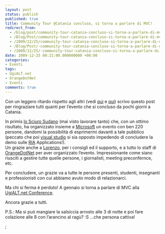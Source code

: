 ```yaml
---
layout: post
status: publish
published: true
title: Community Tour @Catania concluso, si torna a parlare di MVC!
redirect_from: 
  - /blog/post/community-tour-catania-concluso-si-torna-a-parlare-di-mvc/
  - /Blog/Post/community-tour-catania-concluso-si-torna-a-parlare-di-mvc/
  - /2009/12/25/community-tour-catania-concluso-si-torna-a-parlare-di-mvc/
  - /Blog/Post/-community-tour-catania-concluso-si-torna-a-parlare-di-mvc
  - /2009/12/25/-community-tour-catania-concluso-si-torna-a-parlare-di-mvc
date: 2009-12-25 00:21:00.000000000 +00:00
categories:
- Eventi
tags:
- UgiALT.net
- OrangeDotNet
- Eventi
comments: true
---
```

<p>Con un leggero ritardo rispetto agli altri (vedi <a title="Community Tour in Sicilia a quota 220" href="http://blogs.ugidotnet.org/janky/archive/2009/12/21/community-tour-in-sicilia-a-quota-220.aspx" rel="nofollow" target="_blank">qui</a> e <a title="Community Tour: il giorno dopo" href="http://lauralamanna.blogspot.com/2009/12/community-tour-il-giorno-dopo.html" rel="nofollow" target="_blank">qui</a>) scrivo questo post per ringraziare tutti quanti per l’evento che si concluso da pochi giorni a Catania. </p>  <p>In primis <a href="http://blogs.ugidotnet.org/janky">lo Sciuro Sudano</a> (mai visto lavorare tanto) che, con un ottimo risultato, ha organizzato insieme a <a href="http://www.microsoft.com/">Microsoft</a> un evento con ben 220 persone, dandomi la possibilità di esprimermi davanti a tale pubblico (peccato che poi <a title="Search Visual Studio" href="http://imperugo.tostring.it/blog/search?q=Visual+Studio&amp;searchButton=Go" target="_blank">visual studio</a> si sia opposto impedendo di concludere la demo sulle <a title="Rich Internet Application" href="http://it.wikipedia.org/wiki/Rich_Internet_application" rel="nofollow" target="_blank">RIA</a> Applications!).     <br />Un grazie anche a <a href="http://www.geniodelmale.info/">Lorenzo</a>, per i consigli ed il supporto, e a tutto lo staff di <a href="http://www.orangedotnet.org/">OrangeDotNet</a> per aver organizzato l’evento. Impressionante come siano riusciti a gestire tutte quelle persone, i giornalisti, meeting preconfernce,&#160; etc.</p>  <p>Per concludere, un grazie va a tutte le persone presenti, studenti, insegnanti e professionisti con cui abbiamo avuto modo di relazionarci.</p>  <p>Ma chi si ferma è perduto! A gennaio si torna a parlare di MVC alla <a title="V UgiALT.net Conference" href="http://ugialt.net/V%20UgiALT.net%20Conference.ashx" rel="nofollow" target="_blank">UgiALT.net Conference</a>.</p>  <p>Ancora grazie a tutti.</p>  <p>P.S.: Ma si può mangiare la salsiccia arrosto alle 3 di notte e poi fare colazione alle 8 con l’arancino al ragù? :S …che persona cattiva! </p>  ;
